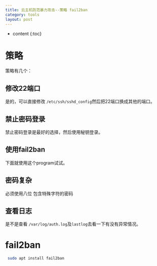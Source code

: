 ```yaml
---
title: 云主机防范暴力攻击--策略 fail2ban
category: tools
layout: post
---
```

* content
{:toc}

# 策略
策略有几个：
## 修改22端口
是的，可以直接修改 `/etc/ssh/sshd_config`然后把22端口换成其他的端口。

## 禁止密码登录
禁止密码登录是最好的选择，然后使用秘钥登录。

## 使用fail2ban
下面就使用这个program试试。

## 密码复杂
必须使用八位 包含特殊字符的密码

## 查看日志
是不是查看 `/var/log/auth.log`及`lastlog`去看一下有没有异常情况。

# fail2ban

```bash
 sudo apt install fail2ban
```